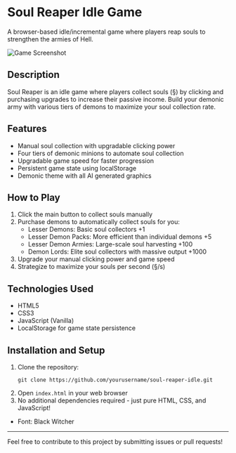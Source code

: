 # Soul Reaper Idle Game

A browser-based idle/incremental game where players reap souls to strengthen the armies of Hell.

![Game Screenshot](img/screenshot.png) <!-- Add a screenshot of your game here -->

## Description

Soul Reaper is an idle game where players collect souls (§) by clicking and purchasing upgrades to increase their passive income. Build your demonic army with various tiers of demons to maximize your soul collection rate.

## Features

- Manual soul collection with upgradable clicking power
- Four tiers of demonic minions to automate soul collection
- Upgradable game speed for faster progression
- Persistent game state using localStorage
- Demonic theme with all AI generated graphics

## How to Play

1. Click the main button to collect souls manually
2. Purchase demons to automatically collect souls for you:
   - Lesser Demons: Basic soul collectors +1
   - Lesser Demon Packs: More efficient than individual demons +5
   - Lesser Demon Armies: Large-scale soul harvesting +100
   - Demon Lords: Elite soul collectors with massive output +1000
3. Upgrade your manual clicking power and game speed
4. Strategize to maximize your souls per second (§/s)

## Technologies Used

- HTML5
- CSS3
- JavaScript (Vanilla)
- LocalStorage for game state persistence

## Installation and Setup

1. Clone the repository:
   ```
   git clone https://github.com/yourusername/soul-reaper-idle.git
   ```
2. Open `index.html` in your web browser
3. No additional dependencies required - just pure HTML, CSS, and JavaScript!

- Font: Black Witcher

---

Feel free to contribute to this project by submitting issues or pull requests! 